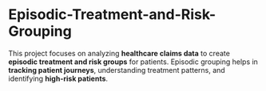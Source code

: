 # Episodic-Treatment-and-Risk-Grouping
This project focuses on analyzing **healthcare claims data** to create **episodic treatment and risk groups** for patients. Episodic grouping helps in **tracking patient journeys**, understanding treatment patterns, and identifying **high-risk patients**.  
